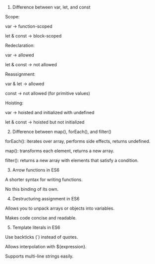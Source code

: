 1) Difference between var, let, and const

Scope:

var → function-scoped

let & const → block-scoped

Redeclaration:

var → allowed

let & const → not allowed

Reassignment:

var & let → allowed

const → not allowed (for primitive values)

Hoisting:

var → hoisted and initialized with undefined

let & const → hoisted but not initialized 


2) Difference between map(), forEach(), and filter()

forEach(): iterates over array, performs side effects, returns undefined.

map(): transforms each element, returns a new array.

filter(): returns a new array with elements that satisfy a condition.


3) Arrow functions in ES6

A shorter syntax for writing functions.

No this binding of its own.


4) Destructuring assignment in ES6

Allows you to unpack arrays or objects into variables.

Makes code concise and readable.


5) Template literals in ES6

Use backticks (`) instead of quotes.

Allows interpolation with ${expression}.

Supports multi-line strings easily.
